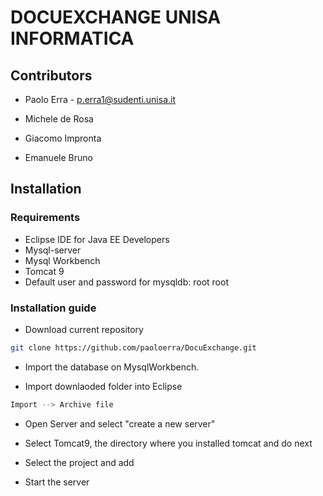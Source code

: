 # DOCUEXCHANGE UNISA INFORMATICA

## Contributors
* Paolo Erra -  <p.erra1@sudenti.unisa.it>

* Michele de Rosa

* Giacomo Impronta

* Emanuele Bruno

## Installation

### Requirements
* Eclipse IDE for Java EE Developers
* Mysql-server
* Mysql Workbench
* Tomcat 9
* Default user and password for mysqldb: root root

### Installation guide
* Download current repository

```sh
git clone https://github.com/paoloerra/DocuExchange.git
```


* Import the database on MysqlWorkbench.

* Import downlaoded folder into Eclipse

```sh
Import --> Archive file
```

* Open Server and select "create a new server"

* Select Tomcat9, the directory where you installed tomcat and do next

* Select the project and add

* Start the server
